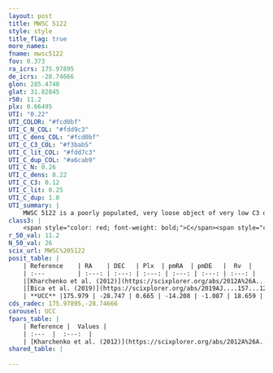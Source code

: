 ```yaml
---
layout: post
title: MWSC 5122
style: style
title_flag: true
more_names: 
fname: mwsc5122
fov: 0.373
ra_icrs: 175.97895
de_icrs: -28.74666
glon: 285.4748
glat: 31.82845
r50: 11.2
plx: 0.66495
UTI: "0.22"
UTI_COLOR: "#fcd0bf"
UTI_C_N_COL: "#fdd9c3"
UTI_C_dens_COL: "#fcd0bf"
UTI_C_C3_COL: "#f3bab5"
UTI_C_lit_COL: "#fdd7c3"
UTI_C_dup_COL: "#a6cab9"
UTI_C_N: 0.26
UTI_C_dens: 0.22
UTI_C_C3: 0.12
UTI_C_lit: 0.25
UTI_C_dup: 1.0
UTI_summary: |
    MWSC 5122 is a poorly populated, very loose object of very low C3 quality. It is poorly studied in the literature, with no articles listed in the last 6 years.
class3: |
    <span style="color: red; font-weight: bold;">C</span><span style="color: purple; font-weight: bold;">D</span>
r_50_val: 11.2
N_50_val: 26
scix_url: MWSC%205122
posit_table: |
    | Reference    | RA    | DEC   | Plx  | pmRA  | pmDE   |  Rv  |
    | :---         | :---: | :---: | :---: | :---: | :---: | :---: |
    |[Kharchenko et al. (2012)](https://scixplorer.org/abs/2012A%26A...543A.156K) | 175.98 | -28.798 | -- | -9.23 | 6.21 | -- |
    |[Bica et al. (2019)](https://scixplorer.org/abs/2019AJ....157...12B) | 175.976 | -28.797 | -- | -- | -- | -- |
    | **UCC** |175.979 | -28.747 | 0.665 | -14.208 | -1.087 | 18.659 | 
cds_radec: 175.97895,-28.74666
carousel: UCC
fpars_table: |
    | Reference |  Values |
    | :---  |  :---:  |
    | [Kharchenko et al. (2012)](https://scixplorer.org/abs/2012A%26A...543A.156K) | `e_bv=0.167, distance=1947, log_age=9.5` |
shared_table: |
    
---
```

